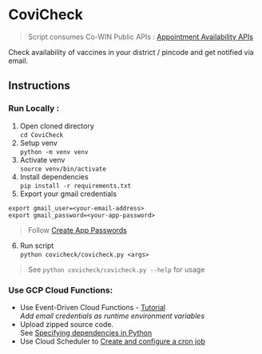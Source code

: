 # CoviCheck

> Script consumes Co-WIN Public APIs : [Appointment Availability APIs
](https://apisetu.gov.in/public/marketplace/api/cowin)

Check availability of vaccines in your district / pincode and get notified via email.
## **Instructions**

### Run Locally :
1. Open cloned directory\
```cd CoviCheck```
2. Setup venv\
```python -m venv venv```
3. Activate venv\
```source venv/bin/activate```
4. Install dependencies\
```pip install -r requirements.txt```
5. Export your gmail credentials
```
export gmail_user=<your-email-address>
export gmail_password=<your-app-password>
```
> Follow [Create App Passwords](https://support.google.com/accounts/answer/185833?hl=en)
6. Run script\
```python covicheck/covicheck.py <args>```
> See `python covicheck/covicheck.py --help` for usage

### Use GCP Cloud Functions:
- Use Event-Driven Cloud Functions -
[Tutorial](https://cloud.google.com/functions/docs/tutorials/pubsub#functions-prepare-environment-python)\
*Add email credentials as runtime environment variables*
- Upload zipped source code.\
See [Specifying dependencies in Python](https://cloud.google.com/functions/docs/writing/specifying-dependencies-python)  
- Use Cloud Scheduler to [Create and configure a cron job](https://cloud.google.com/scheduler/docs/creating#console_1)
